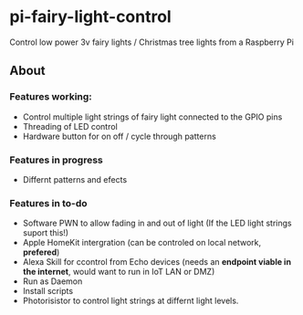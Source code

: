 # pi-fairy-light-control
Control low power 3v fairy lights / Christmas tree lights from a Raspberry Pi

## About
### Features working:
* Control multiple light strings of fairy light connected to the GPIO pins
* Threading of LED control
* Hardware button for on off / cycle through patterns
### Features in progress
* Differnt patterns and efects

### Features in to-do
* Software PWN to allow fading in and out of light (If the LED light strings suport this!)
* Apple HomeKit intergration (can be controled on local network, **prefered**)
* Alexa Skill for ccontrol from Echo devices (needs an **endpoint viable in the internet**, would want to run in IoT LAN or DMZ)
* Run as Daemon
* Install scripts
* Photorisistor to control light strings at differnt light levels.